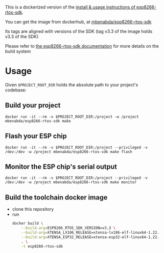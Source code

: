 This is a dockerized version of the [install & usage instructions of esp8266-rtos-sdk](https://docs.espressif.com/projects/esp8266-rtos-sdk/en/latest/get-started/index.html). 

You can get the image from dockerhub, at [mbenabda/esp8266-rtos-sdk](https://hub.docker.com/r/mbenabda/esp8266-rtos-sdk)

Its tags are aligned with versions of the SDK (tag v3.3 of the image holds v3.3 of the SDK)

Please refer to [the esp8266-rtos-sdk documentation](https://docs.espressif.com/projects/esp8266-rtos-sdk/en/latest/api-guides/build-system.html#example-project) for more details on the build system

# Usage
Given `$PROJECT_ROOT_DIR` holds the absolute path to your project's codebase:

## Build your project
`docker run -it --rm -v $PROJECT_ROOT_DIR:/project -w /project mbenabda/esp8266-rtos-sdk make`

## Flash your ESP chip
`docker run -it --rm -v $PROJECT_ROOT_DIR:/project --privileged -v /dev:/dev -w /project mbenabda/esp8266-rtos-sdk make flash`

## Monitor the ESP chip's serial output
`docker run -it --rm -v $PROJECT_ROOT_DIR:/project --privileged -v /dev:/dev -w /project mbenabda/esp8266-rtos-sdk make monitor`

## Build the toolchain docker image
- clone this repository
- run
    ```sh
    docker build \
        --build-arg=ESP8266_RTOS_SDK_VERSION=v3.3 \
        --build-arg=XTENSA_LX106_RELEASE=xtensa-lx106-elf-linux64-1.22.0-100-ge567ec7-5.2.0 \
        --build-arg=XTENSA_ESP32_RELEASE=xtensa-esp32-elf-linux64-1.22.0-80-g6c4433a-5.2.0 \
        . \
        -t esp8266-rtos-sdk
    ```
